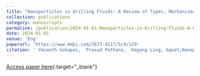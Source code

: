 ```yaml
---
title: "Nanoparticles in Drilling Fluids: A Review of Types, Mechanisms, Applications, and Future Prospects"
collection: publications
category: manuscripts
permalink: /publication/2024-01-01-Nanoparticles-in-Drilling-Fluids-A-Review-of-Types-Mechanisms-Applications-and-Future-Prospects
date: 2024-01-01
venue: 'Eng'
paperurl: 'https://www.mdpi.com/2673-4117/5/4/129'
citation: ' Vasanth Gokapai,  Prasad Pothana,  Kegang Ling, &quot;Nanoparticles in Drilling Fluids: A Review of Types, Mechanisms, Applications, and Future Prospects.&quot; Eng, 2024.'
---
```

[Access paper here](https://www.mdpi.com/2673-4117/5/4/129){:target="_blank"}
